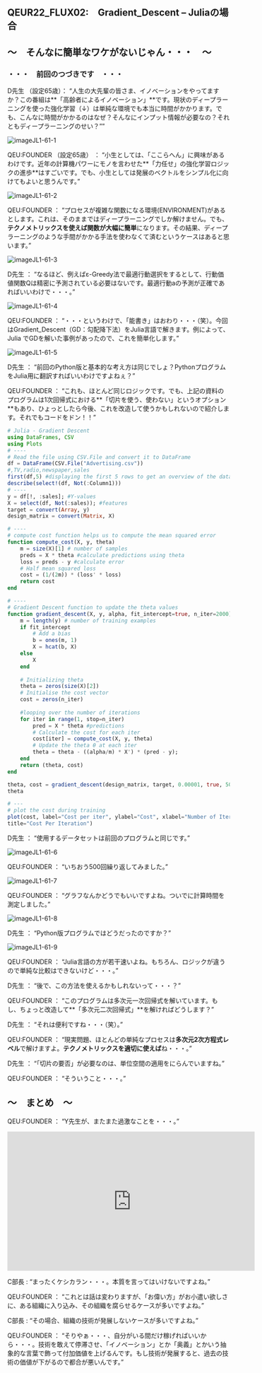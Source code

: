 ## QEUR22_FLUX02:　Gradient_Descent – Juliaの場合

## ～　そんなに簡単なワケがないじゃん・・・　～

### ・・・　前回のつづきです　・・・

D先生 （設定65歳）： “人生の大先輩の皆さま、イノベーションをやってますか？この番組は**「高齢者によるイノベーション」**です。現状のディープラーニングを使った強化学習（↓）は単純な環境でも本当に時間がかかります。でも、こんなに時間がかかるのはなぜ？そんなにインプット情報が必要なの？それともディープラーニングのせい？””

![imageJL1-61-1](https://introJL1973.github.io/images/imageJL1-61-1.jpg)

QEU:FOUNDER （設定65歳） ： “小生としては、「ここらへん」に興味があるわけです。近年の計算機パワーにモノを言わせた**「力任せ」の強化学習ロジックの進歩**はすごいです。でも、小生としては発展のベクトルをシンプル化に向けてもよいと思うんです。”

![imageJL1-61-2](https://introJL1973.github.io/images/imageJL1-61-2.jpg)

QEU:FOUNDER ： “プロセスが複雑な関数になる環境(ENVIRONMENT)があるとします。これは、そのままではディープラーニングでしか解けません。でも、**テクノメトリックスを使えば関数が大幅に簡単**になります。その結果、ディープラーニングのような手間がかかる手法を使わなくて済むというケースはあると思います。”

![imageJL1-61-3](https://introJL1973.github.io/images/imageJL1-61-3.jpg)

D先生 ： “なるほど、例えばε-Greedy法で最適行動選択をするとして、行動価値関数Qは精密に予測されている必要はないです。最適行動aの予測が正確であればいいわけで・・・。”

![imageJL1-61-4](https://introJL1973.github.io/images/imageJL1-61-4.jpg)

QEU:FOUNDER ： “・・・というわけで、「能書き」はおわり・・・（笑）。今回はGradient_Descent（GD：勾配降下法）をJulia言語で解きます。例によって、Julia でGDを解いた事例があったので、これを簡単化します。”

![imageJL1-61-5](https://introJL1973.github.io/images/imageJL1-61-5.jpg)

D先生 ： “前回のPython版と基本的な考え方は同じでしょ？PythonプログラムをJulia用に翻訳すればいいわけですよねぇ？”

QEU:FOUNDER ： “これも、ほとんど同じロジックです。でも、上記の資料のプログラムは1次回帰式における**「切片を使う、使わない」というオプション**もあり、ひょっとしたら今後、これを改造して使うかもしれないので紹介します。それでもコードをドン！！”

```julia
# Julia - Gradient Descent
using DataFrames, CSV
using Plots
# ----
# Read the file using CSV.File and convert it to DataFrame
df = DataFrame(CSV.File("Advertising.csv"))
#,TV,radio,newspaper,sales
first(df,5) #displaying the first 5 rows to get an overview of the dataset
describe(select!(df, Not(:Column1)))
# ----
y = df[!, :sales]; #Y-values
X = select(df, Not(:sales)); #features
target = convert(Array, y)
design_matrix = convert(Matrix, X)

# ----
# compute cost function helps us to compute the mean squared error
function compute_cost(X, y, theta)
    m = size(X)[1] # number of samples
    preds = X * theta #calculate predictions using theta
    loss = preds - y #calculate error
    # Half mean squared loss
    cost = (1/(2m)) * (loss' * loss)
    return cost
end

# ----
# Gradient Descent function to update the theta values
function gradient_descent(X, y, alpha, fit_intercept=true, n_iter=2000)
    m = length(y) # number of training examples 
    if fit_intercept
        # Add a bias
        b = ones(m, 1)
        X = hcat(b, X)
    else
        X
    end
     
    # Initializing theta
    theta = zeros(size(X)[2]) 
    # Initialise the cost vector
    cost = zeros(n_iter)
     
    #looping over the number of iterations
    for iter in range(1, stop=n_iter)
        pred = X * theta #predictions
        # Calculate the cost for each iter
        cost[iter] = compute_cost(X, y, theta)
        # Update the theta θ at each iter
        theta = theta - ((alpha/m) * X') * (pred - y);
    end
    return (theta, cost)
end

theta, cost = gradient_descent(design_matrix, target, 0.00001, true, 500)
theta

# ---
# plot the cost during training
plot(cost, label="Cost per iter", ylabel="Cost", xlabel="Number of Iteration",
title="Cost Per Iteration")

```

D先生 ： “使用するデータセットは前回のプログラムと同じです。”

![imageJL1-61-6](https://introJL1973.github.io/images/imageJL1-61-6.jpg)

QEU:FOUNDER ： “いちおう500回繰り返してみました。”

![imageJL1-61-7](https://introJL1973.github.io/images/imageJL1-61-7.jpg)

QEU:FOUNDER ： “グラフなんかどうでもいいですよね。ついでに計算時間を測定しました。”

![imageJL1-61-8](https://introJL1973.github.io/images/imageJL1-61-8.jpg)

D先生 ： “Python版プログラムではどうだったのですか？”

![imageJL1-61-9](https://introJL1973.github.io/images/imageJL1-61-9.jpg)

QEU:FOUNDER ： “Julia言語の方が若干速いよね。もちろん、ロジックが違うので単純な比較はできないけど・・・。”

D先生 ： “後で、この方法を使えるかもしれないって・・・？”

QEU:FOUNDER ： “このプログラムは多次元一次回帰式を解いています。もし、ちょっと改造して**「多次元二次回帰式」**を解ければどうします？”

D先生 ： “それは便利ですね・・・（笑）。”

QEU:FOUNDER ： “現実問題、ほとんどの単純なプロセスは**多次元2次方程式レベル**で解けますよ。**テクノメトリックスを適切に使えば**ね・・・。”

D先生 ： “「切片の要否」が必要なのは、単位空間の適用をにらんでいますね。”

QEU:FOUNDER ： “そういうこと・・・。”



## ～　まとめ　～

QEU:FOUNDER ： “Y先生が、またまた過激なことを・・・。”

<iframe width="560" height="315" src="https://www.youtube.com/embed/rG6LaIQEWLk" ti-tle="YouTube video player" frameborder="0" allow="accelerometer; autoplay; clipboard-write; en-crypted-media; gyroscope; picture-in-picture" allowfullscreen></iframe>

C部長 : “まったくケシカラン・・・。本質を言ってはいけないですよね。”

QEU:FOUNDER ： “これとは話は変わりますが、「お偉い方」がお小遣い欲しさに、ある組織に入り込み、その組織を腐らせるケースが多いですよね。”

C部長 : “その場合、組織の技術が発展しないケースが多いですよね。”

QEU:FOUNDER ： “そりやぁ・・・、自分がいる間だけ稼げればいいから・・・。技術を敢えて停滞させ、「イノベーション」とか「奥義」とかいう抽象的な言葉で飾って付加価値を上げるんです。もし技術が発展すると、過去の技術の価値が下がるので都合が悪いんです。”
